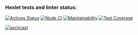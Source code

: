 ### Hexlet tests and linter status:
[![Actions Status](https://github.com/MussonTMN/frontend-project-46/workflows/hexlet-check/badge.svg)](https://github.com/MussonTMN/frontend-project-46/actions)
[![Node CI](https://github.com/MussonTMN/frontend-project-46/actions/workflows/node-ci.yml/badge.svg?event=push)](https://github.com/MussonTMN/frontend-project-46/actions/workflows/node-ci.yml)
[![Maintainability](https://api.codeclimate.com/v1/badges/e6bc3771cdaec0d60c0d/maintainability)](https://codeclimate.com/github/MussonTMN/frontend-project-46/maintainability)
[![Test Coverage](https://api.codeclimate.com/v1/badges/e6bc3771cdaec0d60c0d/test_coverage)](https://codeclimate.com/github/MussonTMN/frontend-project-46/test_coverage)

[![asciicast](https://asciinema.org/a/W0VUtFTdfNTOxpOgkIPTggNt3.svg)](https://asciinema.org/a/W0VUtFTdfNTOxpOgkIPTggNt3)